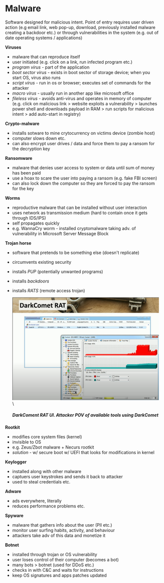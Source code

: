 # Malware

Software designed for malicious intent. Point of entry requires user driven action (e.g email link, web pop-up, download, previously installed malware creating a backdoor etc.) or through vulnerabilities in the system (e.g. out of date operating systems / applications)

**Viruses** 
- malware that can reproduce itself 
- user initiated (e.g. click on a link, run infected program etc.)
- *program virus* - part of the application
- *boot sector virus* - exists in boot sector of storage device; when you start OS, virus also runs
- *script virus* - run in os or browser; executes set of commands for the attacker
- *macro virus* - usually run in another app like microsoft office
- *fileless virus* - avoids anti-virus and operates in memory of computer (e.g. click on malicious link > website exploits a vulnerability > launches power shell and downloads payload in RAM > run scripts for malicious intent > add auto-start in registry)

**Crypto-malware**
- installs sotware to mine crytocurrency on victims device (zombie host)
- computer slows down etc.
- can also encrypt user drives / data and force them to pay a ransom for the decryption key

**Ransomware**
- malware that denies user access to system or data until sum of money has been paid
- use a hoax to scare the user into paying a ransom (e.g. fake FBI screen)
- can also lock down the computer so they are forced to pay the ransom for the key

**Worms**
- reproductive malware that can be installed without user interaction
- uses network as transmission medium (hard to contain once it gets through IDS/IPS)
- self propagates quickly
- e.g. WannaCry worm - installed cryptomalware taking adv. of vulnerability in Microsoft Server Message Block 

**Trojan horse**
- software that pretends to be something else (doesn't replicate)
- circumvents existing security
- installs *PUP* (potentially unwanted programs)
- installs *backdoors* 
- installs *RATS* (remote access trojan)

    <img src="darkcomet.png" alt="darkcomet rat" width="700"/>\
    ##### *DarkComent RAT UI*. Attacker POV of available tools using DarkComet

**Rootkit**
- modifies core system files (kernel)
- invisible to OS
- e.g. Zeus/Zbot malware + Necurs rootkit
- *solution* -  w/ secure boot w/ UEFI that looks for modifications in kernel

**Keylogger**
- installed along with other malware
- captuers user keystrokes and sends it back to attacker
- used to steal credentials etc.

**Adware**
- ads everywhere, literally
- reduces performance problems etc.

**Spyware**
- malware that gathers info about the user (PII etc.)
- monitor user surfing habits, activity, and behaviour
- attackers take adv of this data and monetize it 

**Botnet**
- installed through trojan or OS vulnerability
- user loses control of their computer (becomes a bot)
- many bots > botnet (used for DDoS etc.)
- checks in with C&C and waits for instructions
- keep OS signatures and apps patches updated
    